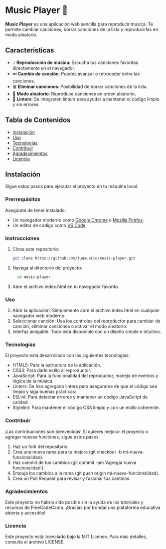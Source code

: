 # Music Player 🎵

**Music Player** es una aplicación web sencilla para reproducir música. Te permite cambiar canciones, borrar canciones de la lista y reproducirlas en modo aleatorio.

## Características

- 🎶 **Reproducción de música**: Escucha tus canciones favoritas directamente en el navegador.
- ⏭️ **Cambio de canción**: Puedes avanzar o retroceder entre las canciones.
- 🗑️ **Eliminar canciones**: Posibilidad de borrar canciones de la lista.
- 🔀 **Modo aleatorio**: Reproduce canciones en orden aleatorio.
- 🎯 **Linters**: Se integraron linters para ayudar a mantener el código limpio y sin errores.

## Tabla de Contenidos

- [Instalación](#instalación)
- [Uso](#uso)
- [Tecnologías](#tecnologías)
- [Contribuir](#contribuir)
- [Agradecimientos](#agradecimientos)
- [Licencia](#licencia)

## Instalación

Sigue estos pasos para ejecutar el proyecto en tu máquina local.

### Prerrequisitos

Asegúrate de tener instalado:

- Un navegador moderno como [Google Chrome](https://www.google.com/chrome/) o [Mozilla Firefox](https://www.mozilla.org/firefox/).
- Un editor de código como [VS Code](https://code.visualstudio.com/).

### Instrucciones

1. Clona este repositorio:

   ```bash
   git clone https://github.com/tuusuario/music-player.git

2. Navega al directorio del proyecto:

   ```bash
     cd music-player

3. Abre el archivo index.html en tu navegador favorito.

### Uso

1. Abrir la aplicación: Simplemente abre el archivo index.html en cualquier navegador web moderno.
2. Seleccionar canción: Usa los controles del reproductor para cambiar de canción, eliminar canciones o activar el modo aleatorio.
3. Interfaz amigable: Todo está disponible con un diseño simple e intuitivo.

### Tecnologías

El proyecto está desarrollado con las siguientes tecnologías:

* HTML5: Para la estructura de la aplicación.
* CSS3: Para darle estilo al reproductor.
* JavaScript: Para la funcionalidad del reproductor, manejo de eventos y lógica de la música.
* Linters: Se han agregado linters para asegurarse de que el código sea limpio y siga buenas prácticas:
* ESLint: Para detectar errores y mantener un código JavaScript de calidad.
* Stylelint: Para mantener el código CSS limpio y con un estilo coherente.

### Contribuir

¡Las contribuciones son bienvenidas! Si quieres mejorar el proyecto o agregar nuevas funciones, sigue estos pasos:

1. Haz un fork del repositorio.
2. Crea una nueva rama para tu mejora (git checkout -b mi-nueva-funcionalidad).
3. Haz commit de tus cambios (git commit -am 'Agregar nueva funcionalidad').
4. Empuja los cambios a la rama (git push origin mi-nueva-funcionalidad).
5. Crea un Pull Request para revisar y fusionar tus cambios.

### Agradecimientos

  Este proyecto no habría sido posible sin la ayuda de los tutoriales y recursos de FreeCodeCamp. ¡Gracias por brindar una plataforma educativa abierta y accesible!

### Licencia

  Este proyecto está licenciado bajo la MIT License. Para más detalles, consulta el archivo LICENSE.
  
